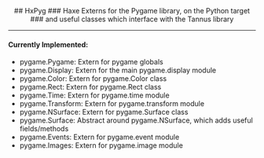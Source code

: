 <center>
	## HxPyg
	### Haxe Externs for the Pygame library, on the Python target
	### and useful classes which interface with the Tannus library
</center>

---

#### Currently Implemented:

- pygame.Pygame: Extern for pygame globals
- pygame.Display: Extern for the main pygame.display module
- pygame.Color: Extern for pygame.Color class
- pygame.Rect: Extern for pygame.Rect class
- pygame.Time: Extern for pygame.time module
- pygame.Transform: Extern for pygame.transform module
- pygame.NSurface: Extern for pygame.Surface class
- pygame.Surface: Abstract around pygame.NSurface, which adds useful fields/methods
- pygame.Events: Extern for pygame.event module
- pygame.Images: Extern for pygame.image module
